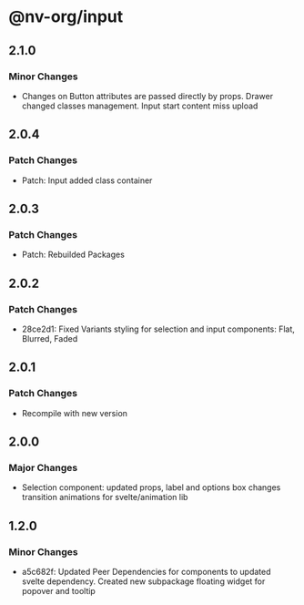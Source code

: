 # @nv-org/input

## 2.1.0

### Minor Changes

- Changes on Button attributes are passed directly by props. Drawer changed classes management. Input start content miss upload

## 2.0.4

### Patch Changes

- Patch: Input added class container

## 2.0.3

### Patch Changes

- Patch: Rebuilded Packages

## 2.0.2

### Patch Changes

- 28ce2d1: Fixed Variants styling for selection and input components: Flat, Blurred, Faded

## 2.0.1

### Patch Changes

- Recompile with new version

## 2.0.0

### Major Changes

- Selection component: updated props, label and options box changes transition animations for svelte/animation lib

## 1.2.0

### Minor Changes

- a5c682f: Updated Peer Dependencies for components to updated svelte dependency. Created new subpackage floating widget for popover and tooltip
